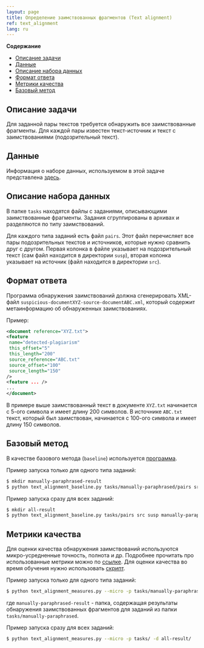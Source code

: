 ```yaml
---
layout: page
title: Определение заимствованных фрагментов (Text alignment)
ref: text_alignment
lang: ru
---
```

<!-- markdown-toc start - Don't edit this section. Run M-x markdown-toc-generate-toc again -->
**Содержание**

- [Описание задачи](#описание-задачи)
- [Данные](#данные)
- [Описание набора данных](#описание-набора-данных)
- [Формат ответа](#формат-ответа)
- [Метрики качества](#метрики-качества)
- [Базовый метод](#базовый-метод)

<!-- markdown-toc end -->


## Описание задачи
Для заданной пары текстов требуется обнаружить все заимствованные фрагменты.
Для каждой пары известен текст-источник и текст с заимствованиями (подозрительный текст).


## Данные
Информация о наборе данных, используемом в этой задаче представлена [здесь](/content/corpora/paraplag.html#Использование-в-задаче-text-alignment).

## Описание набора данных

В папке `tasks` находятся файлы с заданиями,
описывающими заимствованные фрагменты.
Задания сгруппированы в архивах и разделяются по типу заимствований.

Для каждого типа заданий есть файл `pairs`.
Этот файл перечисляет все пары подозрительных текстов и источников,
которые нужно сравнить друг с другом.
Первая колонка в файле указывает на подозрительный текст
(сам файл находится в директории `susp`),
вторая колонка указывает на источник (файл находится в директории `src`).

## Формат ответа

 Программа обнаружения заимствований должна сгенерировать XML-файл `suspicious-documentXYZ-source-documentABC.xml`,
 который содержит метаинформацию об обнаруженных заимствованиях.

Пример:
```xml
<document reference="XYZ.txt">
<feature
 name="detected-plagiarism"
 this_offset="5"
 this_length="200"
 source_reference="ABC.txt"
 source_offset="100"
 source_length="150"
/>
<feature ... />
...
</document>
```

В примере выше заимствованный текст в документе `XYZ.txt` начинается с 5-ого символа и имеет длину 200 символов.
В источнике `ABC.txt` текст,
который был заимствован, начинается с 100-ого символа и имеет длину 150 символов.

## Базовый метод
В качестве базового метода (`baseline`) используется [программа](https://raw.githubusercontent.com/PlagEvalRus/text_alignment_baseline/master/text_alignment_baseline.py).

Пример запуска только для одного типа заданий:
```bash
$ mkdir manually-paraphrased-result
$ python text_alignment_baseline.py tasks/manually-paraphrased/pairs src susp manually-paraphrased-result
```
Пример запуска сразу для всех заданий:
```bash
$ mkdir all-result
$ python text_alignment_baseline.py tasks/pairs src susp manually-paraphrased-result
```

## Метрики качества

Для оценки качества обнаружения заимствований используются микро-усредненные точность, полнота и др.
Подробнее прочитать про использованные метрики можно по [ссылке](http://www.uni-weimar.de/medien/webis/publications/papers/stein_2010p.pdf#page=2).
Для оценки качества во время обучения нужно использовать [скрипт](https://raw.githubusercontent.com/PlagEvalRus/text_alignment_measures/master/text_alignment_measures.py).

Пример запуска только для одного типа заданий:
```bash
$ python text_alignment_measures.py --micro -p tasks/manually-paraphrased/ -d manually-paraphrased-result/
```
где `manually-paraphrased-result` - папка, содержащая результаты обнаружения заимствованных фрагментов для заданий из папки `tasks/manually-paraphrased`.

Пример запуска сразу для всех заданий:
```bash
$ python text_alignment_measures.py --micro -p tasks/ -d all-result/
```

